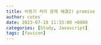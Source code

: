 ```yaml
---
title: 비동기 처리 문제 해결2) promise
author: cotes
date: 2023-07-10 11:33:00 +0800
categories: [Study, Javascript]
tags: [favicon]
---
```

